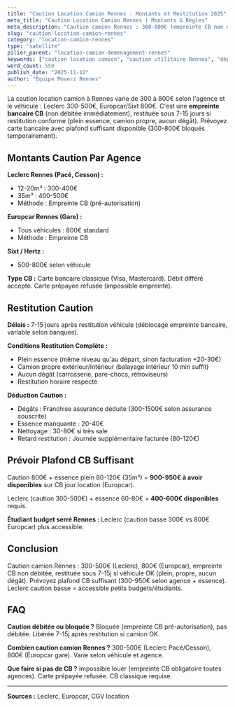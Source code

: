 ```yaml
---
title: "Caution Location Camion Rennes : Montants et Restitution 2025"
meta_title: "Caution Location Camion Rennes | Montants & Règles"
meta_description: "Caution camion Rennes : 300-800€ (empreinte CB non débitée). Leclerc 300-500€, Europcar 800€. Restitution si camion OK (plein, propre)."
slug: "caution-location-camion-rennes"
category: "location-camion-rennes"
type: "satellite"
pilier_parent: "location-camion-demenagement-rennes"
keywords: ["caution location camion", "caution utilitaire Rennes", "dépôt garantie camion"]
word_count: 550
publish_date: "2025-11-12"
author: "Équipe Moverz Rennes"
---
```


La caution location camion à Rennes varie de 300 à 800€ selon l'agence et le véhicule : Leclerc 300-500€, Europcar/Sixt 800€. C'est une **empreinte bancaire CB** (non débitée immédiatement), restituée sous 7-15 jours si restitution conforme (plein essence, camion propre, aucun dégât). Prévoyez carte bancaire avec plafond suffisant disponible (300-800€ bloqués temporairement).

## Montants Caution Par Agence

**Leclerc Rennes (Pacé, Cesson) :**
- 12-20m³ : 300-400€
- 35m³ : 400-500€
- Méthode : Empreinte CB (pré-autorisation)

**Europcar Rennes (Gare) :**
- Tous véhicules : 800€ standard
- Méthode : Empreinte CB

**Sixt / Hertz :**
- 500-800€ selon véhicule

**Type CB :** Carte bancaire classique (Visa, Mastercard). Débit différé accepté. Carte prépayée refusée (impossible empreinte).

## Restitution Caution

**Délais :** 7-15 jours après restitution véhicule (déblocage empreinte bancaire, variable selon banques).

**Conditions Restitution Complète :**
- Plein essence (même niveau qu'au départ, sinon facturation +20-30€)
- Camion propre extérieur/intérieur (balayage intérieur 10 min suffit)
- Aucun dégât (carrosserie, pare-chocs, rétroviseurs)
- Restitution horaire respecté

**Déduction Caution :**
- Dégâts : Franchise assurance déduite (300-1500€ selon assurance souscrite)
- Essence manquante : 20-40€
- Nettoyage : 30-80€ si très sale
- Retard restitution : Journée supplémentaire facturée (80-120€)

## Prévoir Plafond CB Suffisant

Caution 800€ + essence plein 80-120€ (35m³) = **900-950€ à avoir disponibles** sur CB jour location (Europcar).

Leclerc (caution 300-500€) + essence 60-80€ = **400-600€ disponibles** requis.

**Étudiant budget serré Rennes :** Leclerc (caution basse 300€ vs 800€ Europcar) plus accessible.

## Conclusion

Caution camion Rennes : 300-500€ (Leclerc), 800€ (Europcar), empreinte CB non débitée, restituée sous 7-15j si véhicule OK (plein, propre, aucun dégât). Prévoyez plafond CB suffisant (300-950€ selon agence + essence). Leclerc caution basse = accessible petits budgets/étudiants.

## FAQ

**Caution débitée ou bloquée ?**
Bloquée (empreinte CB pré-autorisation), pas débitée. Libérée 7-15j après restitution si camion OK.

**Combien caution camion Rennes ?**
300-500€ (Leclerc Pacé/Cesson), 800€ (Europcar gare). Varie selon véhicule et agence.

**Que faire si pas de CB ?**
Impossible louer (empreinte CB obligatoire toutes agences). Carte prépayée refusée. CB classique requise.

---
**Sources :** Leclerc, Europcar, CGV location

